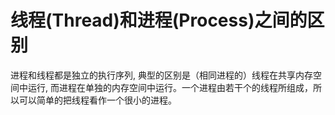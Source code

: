 
# 线程(Thread)和进程(Process)之间的区别

进程和线程都是独立的执行序列, 典型的区别是（相同进程的）线程在共享内存空间中运行, 而进程在单独的内存空间中运行。一个进程由若干个的线程所组成，所以可以简单的把线程看作一个很小的进程。